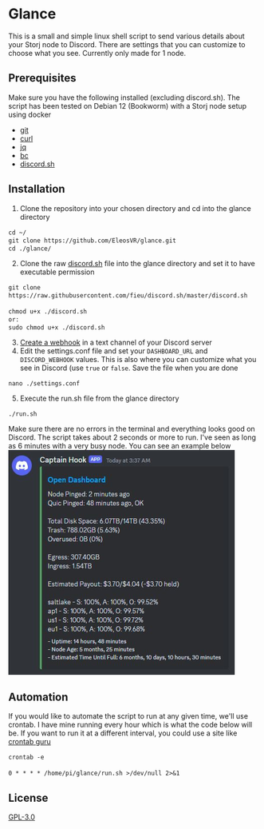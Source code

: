 # Glance

This is a small and simple linux shell script to send various details about your Storj node to Discord. There are settings that you can customize to choose what you see. Currently only made for 1 node.

## Prerequisites

Make sure you have the following installed (excluding discord.sh). The script has been tested on Debian 12 (Bookworm) with a Storj node setup using docker
- [git][git]
- [curl][curl]
- [jq][jq]
- [bc][bc]
- [discord.sh][discord]

## Installation

1. Clone the repository into your chosen directory and cd into the glance directory
```
cd ~/
git clone https://github.com/EleosVR/glance.git
cd ./glance/
```
2. Clone the raw [discord.sh][discord] file into the glance directory and set it to have executable permission
```
git clone https://raw.githubusercontent.com/fieu/discord.sh/master/discord.sh

chmod u+x ./discord.sh
or:
sudo chmod u+x ./discord.sh
```
3. [Create a webhook][webhook] in a text channel of your Discord server
4. Edit the settings.conf file and set your `DASHBOARD_URL` and `DISCORD_WEBHOOK` values. This is also where you can customize what you see in Discord (use `true` or `false`. Save the file when you are done
```
nano ./settings.conf
```
5. Execute the run.sh file from the glance directory
```
./run.sh
```

Make sure there are no errors in the terminal and everything looks good on Discord. The script takes about 2 seconds or more to run. I've seen as long as 6 minutes with a very busy node. You can see an example below
![example output](/images/discord-output.jpg)

## Automation

If you would like to automate the script to run at any given time, we'll use crontab. I have mine running every hour which is what the code below will be. If you want to run it at a different interval, you could use a site like [crontab guru][crontab]
```
crontab -e

0 * * * * /home/pi/glance/run.sh >/dev/null 2>&1
```

## License

[GPL-3.0](https://www.gnu.org/licenses/gpl-3.0.en.html)

<!-- Links -->
[git]: https://git-scm.com/download/linux
[curl]: https://curl.se/
[jq]: https://jqlang.github.io/jq/
[bc]: https://www.gnu.org/software/bc/manual/html_mono/bc.html
[discord]: https://github.com/fieu/discord.sh
[webhook]: https://support.discord.com/hc/en-us/articles/228383668-Intro-to-Webhooks
[crontab]: https://crontab.guru/every-1-hour
